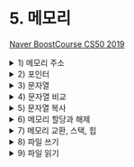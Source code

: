 # 5. 메모리

[Naver BoostCourse CS50 2019](https://www.edwith.org/boostcourse-cs-050)

<details>
  <summary>1) 메모리 주소</summary>

# 학습 목표

16진법을 읽고 쓸 수 있다.

메모리 주소에 접근하고 값을 받아오는 코드를 C로 작성할 수 있다.

# 16진수

컴퓨터과학에서는 숫자를 10진수나 2진수 대신 **16진수(Hexadecimal)**로 표현하는 경우가 많다. 컴퓨터에서 데이터를 처리하기 위해 16진수를 사용할 때 장점이 있기 때문이다.

16진수와 일상생활에서 우리가 사용하는 10진수를 비교하면 그 차이를 알 수 있다. 16진수를 사용하면 10진수보다 2진수를 간단하게 나타낼 수 있다. 16진수로 값을 표현하는 방법을 이해하고 나면 16진수, 2진수, 10진수를 변환하는 프로그램을 만들어볼 수 있다.

# 10진수를 16진수로 바꿔 보기

JPG 이미지 파일은 항상 255 216 255 로 시작되고 이것은 10진수이다. 하지만 실제 컴퓨터 내에서는 10진수를 사용하지 않는다. 컴퓨터는 0과 1만을 이해할 수 있기 때문이다.

<img src="imgs/memoryAddress1.png" width="400">

먼저 255 215 255를 2진수를 나타내보면 위의 그림과 같다. 2진수로 모든 데이터를 표현하기에는 너무 길어지기 때문에 16진수로 바꾸면 **2^4이 16이기 때문에 4bits씩** 두 덩어리로 나누어 보면 0000부터 1111까지는 16진수로 표현할 수 있다는 것을 알 수 있다.

그렇다면 16진수에서 10부터 15까지는 어떻게 표기할까? 10은 a, 11은 b, ..., 15는 f를 대입하여 사용한다. 4bits씩 15진수로 변환 후 **0x**를 붙여 뒤에 오는 문자들이 16진수임을 알려 준다.

# 16진수의 유용성

ASCII 코드에 의해 "A, B, C"는 10진수로 65, 66, 67에 해당한다. 컴퓨터는 10진수를 이해할 수 없으므로 2진수로 표현해보면 "01000001 01000010 01000011"이 된다. 컴퓨터가 처리할 수 있어야 하기에 어쩔 수 없지만 그 길이가 너무 긴 것을 알 수 있다.

하지만 16진수로 표현하면 2진수로 표현했을 때보다 훨씬 간단해진다. 또한 컴퓨터는 8개의 비트가 모인 바이트 단위로 정보를 표현한다. **2개의 16진수는 1byte의 2진수로 변환**되기 때문에 정보를 표현하기 매우 유용하다.

<img src="imgs/memoryAddress2.png" width="400">

# 메모리 주소

정수형 변수 n에 50이라는 값을 저장하고 출력한다고 생각해 보자.

이 n이라는 값은 **int** 타입이므로, 아래 그림과 같이 우리 컴퓨터의 메모리 어딘가에 **4바이트** 만큼의 자리를 차지하며 저장되어 있을 것이다.

<img src="imgs/memoryAddress3.png" width="400">

C에서는 변수의 **메모리상 주소**를 받기 위해 '**&**'이라는 연산자를 사용할 수 있다.

```c
#include <stdio.h>

int main(void)
{
    int n = 50;
    printf("%p\n", &n);
}
```

예를 들어, 위와 같은 코드를 실행하면 '0x7ffef009b75c'와 같은 값을 얻을 수 있고, 이는 변수 n의 **16진법**으로 표현된 메모리의 주소이다.

반대로 '**\***'를 사용하면 그 메모리 주소에 있는 **실제 값**을 얻을 수 있다.

```c
#include <stdio.h>

int main(void)
{
    int n = 50;
    printf("%i\n", *&n);
}
```

위 코드는 먼저 **n의 주소**를 얻고, 또 다시 **그 주소에 해당하는 값**을 얻어와 출력한 것이므로 결국 '50'이라는 값이 출력된다.

# 생각해보기

'CS50'을 16진수로 표현해보자

- ASCII코드 기준 CS50의 값은 10진수로 각각 67 83 53 48 이다
- 따라서 16진수로 표현하면 43 53 35 30 이다

</details>

<details>
  <summary>2) 포인터</summary>

# 학습하기

포인터 변수를 정의하고 사용할 수 있다.

# 포인터

지난 파트에서 배웠던 '\*' 연산자는 어떤 메모리 주소에 있는 값을 받아오게 해준다.

이 연산자를 이용해서 **포인터 역할을 하는 변수**를 선언할 수도 있다.

```c
#include <stdio.h>

int main(void)
{
    int n = 50;
    int *p = &n;
    printf("%p\n", p);
    printf("%i\n", *p);
}
```

위 코드를 보면 정수형 변수 n에는 50이라는 값이 저장되어 있다.

그리고 **\*p**라는 **포인터 변수**에 &n이라는 값, 즉 **변수 n의 주소**를 저장한다.

int *p에서 p앞의 *는 이 변수가 포인터라는 의미이고, int는 이 포인터가 int 타입의 변수를 가리킨다는 의미이다.

따라서 첫 번째 printf문과 같이 포인터 p의 값, 즉 변수 **n의 주소를 출력**하거나, 두 번째 printf문과 같이 포인터 **p가 가리키는 변수의 값**, 즉 변수 n의 값을 출력할 수도 있다.

실제 컴퓨터 메모리에서 변수 p는 아래와 같이 저장될 수 있다.

<img src="imgs/pointer1.png" width="400">

하지만 아래 그림과 같이 실제로 p의 값, 즉 n의 주소 값을 생각하지 않고, 추상적으로 단지 **p가 n을 가리키고 있다는 것**만 생각해도 된다.

<img src="imgs/pointer2.png" width="400">

이런 포인터를 기반으로 해서 앞으로 배울 다양한 데이터 구조를 정의하고 사용할 수 있다.

# 생각해보기

포인터의 크기는 메모리의 크기와 어떤 관계가 있을까?

- 컴퓨터에 있는 메모리의 크기가 크면 각각의 메모리 주소를 표현하는 숫자 또한 커지기 때문에 포인터의 크기도 커질 것 같다.

</details>

<details>
  <summary>3) 문자열</summary>

# 학습 목표

문자열 형태의 새로운 자료형인 string이 어떻게 정의되었는지 설명할 수 있다.

# 문자열

우리는 여태껏 문자열을 저장하기 위해 CS50 라이브러리에 포함된 string 자료형을 사용하였다.

아래와 같이 s에 "EMMA"라는 값을 저장한다고 생각해 보자

`string s = "EMMA";`

문자열은 결국 **문자의 배열**이고, s[0], s[1], s[2], .. 와 같이 하나의 문자가 배열의 한 부분을 나타낸다.

가장 마지막의 **\0**은 0으로 이루어진 바이트로, **문자열의 끝**을 표시하는 약속이다.

![https://s3-us-west-2.amazonaws.com/secure.notion-static.com/01d3c2d5-734c-4f54-bc25-69b52bfd2cdb/Untitled.png](https://s3-us-west-2.amazonaws.com/secure.notion-static.com/01d3c2d5-734c-4f54-bc25-69b52bfd2cdb/Untitled.png)

여기서 **변수 s**는 결국 이러한 **문자열을 가리키는 포인터**가 된다.

더 상세히는 문자열의 가장 첫번째 문자, 즉 주소 0x123에 있는 s[0]를 가리키게 된다.

![https://s3-us-west-2.amazonaws.com/secure.notion-static.com/17359d4d-94b9-4148-bad3-81f4a98c1f3c/Untitled.png](https://s3-us-west-2.amazonaws.com/secure.notion-static.com/17359d4d-94b9-4148-bad3-81f4a98c1f3c/Untitled.png)

실제 CS50 라이브러리를 보면 string 자료형은 아래와 같이 정의되어 있다.

`typedef char *string`

여기서 typedef는 새로운 자료형을, cahr \*은 문자에 대한 포인터를, string은 자료형의 이름을 의미한다.

따라서 아래 두 코드는 동일하게 동작할 것이다.

1. string 자료형을 이용하여 "EMMA" 출력

   ```c
   #include <stdio.h>
   #include <cs50.h>

   int main(void)
   {
       string s = "EMMA";
       printf("%s\n", s);
   }
   ```

2. char 포인터를 이용하여 "EMMA" 출력

   ```c
   #include <stdio.h>

   int main(void)
   {
       char *s = "EMMA";
       printf("%s\n", s);
   }
   ```

# 생각해보기

string 자료형을 정의해서 사용하면 어떤 장점이 있을까?

- 실생활에서는 char 처럼 문자 하나 단위보다 여러 문자들이 연결되어 있는 문자열을 사용하는 일이 훨씬 잦기 때문에 C에서 제공하는 기본 데이터 타입에 추가로 string 자료형을 정의해서 사용하면 보다 직관적으로 프로그래밍을 할 수 있다.

</details>

<details>
  <summary>4) 문자열 비교</summary>

# 학습 목표

문자열이 저장되어 있는 방식에 근거해서 문자열을 비교하는 방법에 대해 설명할 수 있다.

# 문자열 비교

```c
#include <stdio.h>

int main(void)
{
    char *s = "EMMA";
    printf("%p\n", s);
}
```

위 코드를 실행하면, s라는 포인터의 값, 즉 "EMMA"라는 문자열의 가장 첫 값인 "E"에 해당하는 **메모리 주소**를 출력하게 될 것이다.

그렇다면 아래 코드들은 무엇을 출력할까?

```c
printf("%p\n", &s[0]);
printf("%p\n", &s[1]);
printf("%p\n", &s[2]);
printf("%p\n", &s[3]);
```

s가 가리키는 곳을 시작으로 "EMMA"라는 문자열로 이루어진 문자들의 배열이 있으니, 각각

s라는 문자열의 첫 번째 문자에 해당하는 주소 값,

s라는 문자열의 두 번째 문자에 해당하는 주소 값,

s라는 문자열의 세 번째 문자에 해당하는 주소 값,

s라는 문자열의 네 번째 문자에 해당하는 주소 값을 출력하게 된다.

이를 좀 더 자세히 들여다보면 &s[0]는 "E"의 주소 값을, &s[1]은 "M"의 주소 값을, &[2]은 "M"의 주소 값을, &s[3]은 "A"의 주소 값을 의미한다.

문자열은 첫 번째 문자를 시작으로 메모리상에서 바로 옆에 저장되어 있다.

다시 말해, 가장 첫 번째 문자에 해당하는 **주소 값을 하나씩 증가시키면** 바로 옆에 있는 문자의 값을 출력할 수 있는 것이다.

따라서 아래 코드는 E M M A를 순서대로 출력할 것이다.

```c
printf("%c\n", *s);
printf("%c\n", *(s+1));
printf("%c\n", *(s+2));
printf("%c\n", *(s+3));
```

문자열을 비교할 때도 아래 코드와 같이 문자열이 저장된 변수를 바로 비교하게 되면 그 변수가 저장되어 있는 **주소가 다르기 때문에** 다르다는 결과가 나올 것이다.

정확한 비교를 위해서는 실제 문자열이 저장되어 있는 곳으로 이동하여, 각 문자를 하나하나씩 비교해야 된다.

```c
#include <cs50.h>
#include <stdio.h>

int main(void)
{
    //사용자로부터 s와 t 두 개의 문자열 입력받아 저장
    string s = get_string("s: ");
    string t = get_string("t: ");

    //두 문자열을 비교 (각 문자들을 비교)
    if (s == t)
    {
        printf("Same\n");
    }
    else
    {
        printf("Different\n");
    }
}
```

# 생각해보기

문자열을 비교하는 코드는 어떻게 작성해야 할까?

- 각 문자열의 첫번째 문자의 주소부터 각 문자열의 문자 하나하나씩 비교하여 모두 같으면 두 문자열이 같은 것으로 판단하는 코드를 짜야 한다. (반복문 사용하여 첫번째 문자부터 '\0' 이전까지의 문자 모두 비교)

```c
#include <cs50.h>
#include <stdio.h>

int main(void)
{
    //사용자로부터 s와 t 두 개의 문자열 입력받아 저장
    string s = get_string("s: ");
    string t = get_string("t: ");

    //문자열 s의 길이를 체크
    int n = 0;
    while (s[n] != '\0' )
    {
        n++;
    }

    //두 문자열을 비교 (각 문자들을 비교)
	  // t가 s보다 길 수도 있기 때문에 s에서 '\0'에 해당하는 s[n]과 t[n]도 비교
    for (int i = 0; i <= n; i++)

    {
        if (s[i] != t[i])
        {
            printf("Different\n");
            return 1;
        }
    }
    printf("Same\n");
}
```

</details>

<details>
  <summary>5) 문자열 복사</summary>

# 학습 목표

문자열을 복사할 수 있다.

# 문자열 복사

문자열을 복사하기 위해 아래 코드를 실행하면 어떻게 될까?

```c
#include <cs50.h>
#include <ctype.h>
#include <stdio.h>

int main(void)
{
    string s = get_string("s: ");
    string t = s;

    t[0] = toupper(t[0]);

    printf("s: %s\n", s);
    printf("t: %s\n", t);
}
```

사용자에게 입력 값을 받아 string s에 저장하고, string t를 s로 정의한다.

그리고 t의 첫 번째 문자를 toupper 함수를 이용하여 대문자로 바꾼다면 s와 t는 각각 어떻게 출력될까?

입력 값으로 "emma"를 주게 된다면, 단순한 예상과는 다르게 s와 t 모두 "Emma"라고 출력된다.

그 이유는 **s**라는 변수는 "emma" 라는 문자열이 아닌 그 문자열이 있는 **메모리의 주소가 저장**되기 때문이다.

**string s**는 **char \*s**와 동일한 의미라는 것을 떠올리면 된다.

따라서 t도 s와 동일한 주소를 가리키고 있고, t를 통한 수정은 s에도 그대로 반영이 되는 것이다.

그렇다면 두 문자열을 실제로 메모리상에서 복사하려면 어떻게 해야 할까?

아래 코드와 같이 **메모리 할당 함수**를 사용하면 된다.

```c
#include <cs50.h> // get_string()
#include <ctype.h> // toupper()
#include <stdio.h> // printf()
#include <string.h> // strlen()
#include <stdlib.h> // malloc()

int main(void)
{
    char *s = get_string("s: ");
    char *t = malloc(strlen(s) + 1);

    for (int i = 0, n = strlen(s); i < n + 1; i++)
    {
        t[i] = s[i];
    }

    t[0] = toupper(t[0]);

    printf("s: %s\n", s);
    printf("t: %s\n", t);
}
```

위의 코드와 다른 점은 **malloc**이라는 함수를 이용해서 t를 정의한다는 것이다.

malloc 이라는 함수는 정해진 크기 만큼 메모리를 할당하는 함수이다.

즉 s 문자열의 길이에 **널 종단 문자(\0)**에 해당하는 **1**을 더한 만큼 메모리에 할당한다.

그리고 루프를 돌면서 s 문자열 배열에 있는 문자 하나 하나를 t 배열에 복사해주면 된다.

이 코드를 컴파일 후 실행시키고 입력 값으로 "emma"를 주면 우리가 예상한 대로 s는 "emma"가, t는 "Emma"가 출력된다.

따라서 성공적으로 복사가 된 것을 확인할 수 있다.

<string.h> 라이브러리에 포함된 strcpy() 함수를 이용하면 문자열을 복사할 수 있다.

```c
#include <cs50.h> // get_string()
#include <stdio.h> // printf()
#include <string.h> // strlen()
#include <stdlib.h> // malloc()

int main(void)
{
    char *s = get_string("s: ");

    char *t = malloc(strlen(s) + 1);;
    strcpy(t, s); // 포인터 s가 가리키는 문자열을 다른 메모리 주소를 가리키는 포인터 t에 복사
}
```

# 생각해보기

배운 바와 같이 메모리 할당을 통해 문자열을 복사하지 않고, 단순히 문자열의 주소만 복사했을 때는 어떤 문제가 생길까?

- 복사한 문자열에 대해서만 조작을 하고 기존의 문자열에는 변화를 주고 싶지 않을 때에 의도치 않게 기존의 문자열까지도 훼손하게 되는 일이 발생한다.

</details>

<details>
  <summary>6) 메모리 할당과 해제</summary>

# 학습 목표

메모리를 할당하고 해제할 수 있다.

# 메모리 할당과 해제

malloc 함수를 이용하여 메모리를 할당한 후에는 **free**라는 함수를 이용하여 메모리를 해제해줘야 한다.

그렇지 않은 경우 메모리에 저장한 값은 **쓰레기 값**으로 남게 되어 메모리 용량의 낭비가 발생하게 된다.

이러한 현상을 '**메모리 누수**'라고 일컫는다.

**valgrind** 라는 프로그램을 사용하면 우리가 작성한 코드에서 메모리와 관련된 문제가 있는지를 쉽게 확인할 수 있다.

`help50 valgrind ./filename`와 같은 명령어를 사용하면 filename 파일에 대한 valgrind 검사 내용을 쉽게 확인할 수 있다.

아래와 같은 코드가 있다고 생각해보자

```c
#include <stdio.h>
#include <stdlib.h>

void f(void)
{
    int *x = malloc(10 * sizeof(int));
    x[10] = 0;
}

int main(void)
{
    f();
    return 0;
}
```

f 함수를 살펴보면 먼저 포인터 x에는 int 형의 사이즈(4바이트)의 10배에 해당하는 크기의 메모리, 즉 40바이트를 할당한다.

그리고 x의 11번째 값으로 0을 할당한다.

그리고 main 함수에서 f를 실행하게 되는데, 이 코드를 **valgrind** 로 검사해보면 버퍼 오버플로우와 메모리 누수 두 가지 에러를 확인할 수 있다.

먼저 **버퍼 오버플로우**는 x[10] = 0; 코드로 인해 발생한다.

우리는 10개의 int 형의 배열을 만들었는데 배열의 인덱스가 0부터 시작한다는 점을 감안하면 인덱스 10은 11번째 인덱스에 접근하겠다는 의미이고, 이는 정의되지 않은 것이기 때문에 버퍼 오버플로우가 발생하는 것이다.

따라서 이 오류는 0에서 9 사이의 인덱스를 사용하면 해결할 수 있다.

또한 **메모리 누수**는 x라는 포인터를 통해 할당한 메모리를 해제하기 위해 free(x) 라는 코드를 추가해줌으로써 해결할 수 있다.

# 생각해보기

제한된 메모리를 가지고 프로그래밍을 할 때 메모리를 해제하지 않으면 어떤 문제가 발생할 수 있을까?

- 메모리 누수로 인해 쓸데없이 메모리를 낭비하게 될 것이고, 심한 경우 낭비되고 있는 메모리 때문에 프로그램을 실행하는 데에 필요한 메모리가 충분하지 않아 충돌이 날 수 있다.

</details>

<details>
  <summary>7) 메모리 교환, 스택, 힙</summary>

# 학습 목표

메모리에 저장된 두 값을 교환하는 코드를 작성할 수 있다.

# 메모리 교환, 스택, 힙

아래와 같은 코드가 있다. 함수 **swap**은 정수 a와 b를 입력받아 그 값을 바꾸는 일을 수행한다.

main 함수에서는 x에 1, y에 2를 입력하고 swap 함수를 통해 그 두 값을 바꾸려고 하고 있다.

과연 의도대로 잘 바뀌어서 출력이 될까?

```c
#include <stdio.h>

void swap(int a, int b);

int main(void)
{
    int x = 1;
    int y = 2;

    printf("x is %i, y is %i\n", x, y);
    swap(x, y);
    printf("x is %i, y is %i\n", x, y);
}

void swap(int a, int b){
    int tmp = a;
    a = b;
    b = tmp;
}
```

위 코드를 컴파일하고 출력해보면 우리 의도와는 다르게 swap 함수를 거친 후에도 x와 y의 값이 바뀌지 않은 채 그대로 출력됨을 알 수 있다.

사실 swap 함수를 교환 작업을 제대로 수행하고 있는데, 문제는 교환하는 대상이 x, y 그 자체가 아닌 함수 내에서 새롭게 정의된 a, b라는 것이다.

a와 b는 각각 x와 y의 **값을 복제**하여 가지게 된다. **서로 다른 메모리 주소에 저장**되는 것이다.

아래 그림에서와 같이 메모리 안에는 데이터가 저장되는 구역이 나뉘어져 있다.

머신 코드 영역에는 우리 프로그램이 실행될 때 그 프로그램이 컴파일된 바이너리가 저장된다.

글로벌 영역에는 프로그램 안에서 저장된 전역 변수가 저장된다.

**힙** 영역에는 malloc으로 할당된 메모리의 데이터가 저장된다. 그리고 **스택**에는 프로그램 내의 함수와 관련된 것들이 저장된다.

<img src="imgs/stack1.png" width="400">

이를 바탕으로 다시 생각해보면, 위의 코드에서 a, b, x, y, tmp 모두 **스택 영역**에 저장되지만, a와 x, b와 y는 그 안에서도 서로 다른 위치에 저장된 변수이다.

따라서 a와 b를 바꾸는 것은 x와 y를 바꾸는 것에 아무런 영향도 미치지 않는 것이다.

따라서 아래 그림 및 코드와 같이 a와 b를 각각 **x와 y를 가리키는 포인터로 지정**함으로써 이 문제를 쉽게 해결할 수 있다.

<img src="imgs/stack2.png" width="400">

```c
#include <stdio.h>

void swap(int *a, int*b);

int main(void)
{
    int x = 1;
    int y = 2;

    printf("x is %i, y is %i\n", x, y);
    swap(&x, &y);
    printf("x is %i, y is %i\n", x, y);
}

void swap(int *a, int*b)
{
    int tmp = *a;
    *a = *b;
    *b = tmp;
}
```

# 생각해보기

메모리 영역을 다양하게 나누는 이유는 무엇일까?

- 메모리 영역을 다양하게 나누어 놓아야 상황과 필요에 따라 알맞게 메모리를 할당하고 해제할 수 있으며, 그래야 프로그램을 실행할 때 메모리가 서로 충돌하지 않고 올바르게 작동할 수 있을 것이다.

</details>

<details>
  <summary>8) 파일 쓰기</summary>

# 학습 목표

사용자로부터 값을 입력받아 파일에 출력하는 프로그램을 작성할 수 있다.

# 파일 쓰기

지난 강의에서 아래 그림과 같은 **메모리 구조**를 간략하게 배웠다.

다시 복습하면, **머신 코드 영역**에는 우리 프로그램이 실행될 때 그 프로그램이 컴파일된 바이너리 저장된다.

**글로벌 영역**에는 프로그램 안에서 저장된 전역 변수가 저장된다.

**힙 영역**에는 malloc으로 할당된 메모리의 데이터가 저장된다. 그리고 **스택**에는 프로그램 내의 함수와 관련된 것들이 저장된다.

<img src="imgs/fileWrite.png" width="400">

힙 영역에서는 **malloc에 의해 메모리가 더 할당될수록**, 점점 사용하는 메모리의 범위가 아래로 늘어난다.

마찬가지로 스택 영역에서도 **함수가 더 많이 호출 될수록** 사용하는 메모리의 범위가 점점 위로 늘어난다.

이렇게 점점 늘어나다 보면 제한된 메모리 용량 하에서는 기존의 값을 침범하는 상황도 발생할 것이다.

이를 **힙 오버플로우** 또는 **스택 오버플로우**라고 일컫는다.

# 사용자에게 입력 받기

스택은 우리가 여태껏 많이 써왔던 get_int나 get_string과 같은 함수에서도 사용된다.

만약 이런 함수들을 직접 구현한다면 아래와 같은 코드가 될 것이다.

`get_int`

```c
#include <stdio.h>

int main(void)
{
    int x;
    printf("x: ");
    scanf("%i", &x);
    printf("x: %i\n", x);
}
```

`get_string`

```c
#include <stdio.h>

int main(void)
{
    char s[5];
    printf("s: ");
    scanf("%s", s);
    printf("s: %s\n", s);
}
```

위 코드들에서 **scanf**라는 함수는 사용자로부터 형식 지정자에 해당되는 값을 입력받아 저장하는 함수이다.

`get_int` 코드에서 int x를 정의한 후에 scanf에 x가 아닌 **&x**로 그 주소를 입력해주는 부분에 유의하자. scanf 함수의 변수가 실제로 스택 영역 안에 x가 저장된 주소로 찾아가서 사용자가 입력한 값을 저장하도록 하기 위함이다.

반면 `get_string` 코드에서는 scanf에 그대로 s를 입력해줬다. 그 이유는 s를 크기가 5인 문자열, 즉 크기가 5인 char 자료형의 배열로 정의했기 때문이다.

**clang** 컴파일러는 문자 배열의 이름을 포인터처럼 다룬다. 즉 scanf에 s라는 배열의 첫 바이트 주소를 넘겨주는 것이다.

# 파일 쓰기

이제 사용자로부터 입력을 받아 파일에 저장하는 프로그램도 작성할 수 있다.

```c
#include <cs50.h>
#include <stdio.h>
#include <string.h>

int main(void)
{
    FILE *file = fopen("phonebook.csv", "a");
    char *name = get_string("Name: ");
    char *number = get_string("Number: ");
    fprintf(file, "%s, %s\n", name, number);
    fclose(file);
}
```

**fopen**이라는 함수를 이용하면 파일을 FILE이라는 자료형으로 불러올 수 있다.

fopen 함수의 첫 번째 인자는 파일의 이름, 두 번째 인자는 모드로 r은 읽기, w는 쓰기, a는 덧붙이기를 의미한다.

사용자에게 name과 number라는 문자열을 입력 받고, 이를 **fprintf** 함수를 이용하여 printf에서처럼 파일에 직접 내용을 출력할 수 있다.

작업이 끝난 후에는 **fclose** 함수로 파일에 대한 작업을 종료해줘야 한다.

# 생각해보기

get_long, get_float, get_char도 비슷한 방식으로 직접 구현할 수 있을까?

`get_long`

```c
#include <stdio.h>

int main(void)
{
    long x;
    printf("x: ");
    scanf("%li", &x);
    printf("x: %li\n", x);
}
```

`get_float`

```c
#include <stdio.h>

int main(void)
{
    float x;
    printf("x: ");
    scanf("%f", &x);
    printf("x: %.3f\n", x);
}
```

`get_char`

```c
#include <stdio.h>

int main(void)
{
    char x;
    printf("x: ");
    scanf("%c", &x);
    printf("x: %c\n", x);
}
```

</details>

<details>
  <summary>9) 파일 읽기</summary>

</details>
